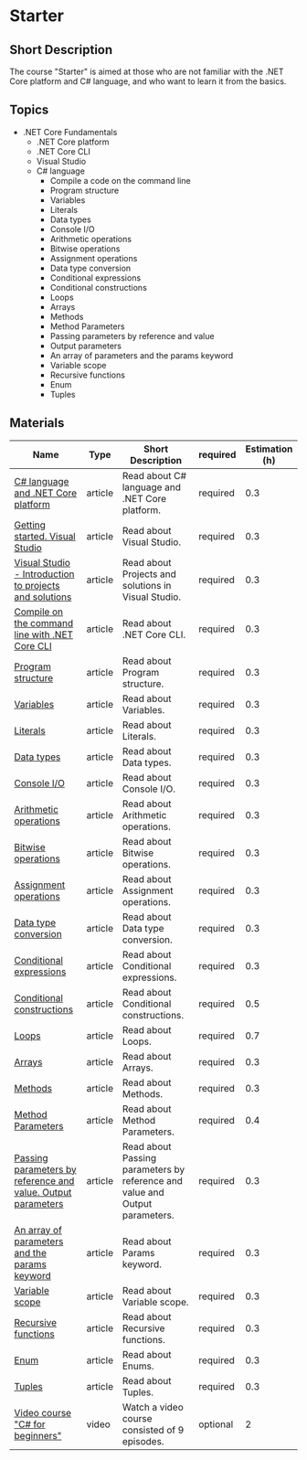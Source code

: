 # Starter

## Short Description

The course "Starter" is aimed at those who are not familiar with the .NET Core platform and C# language,
and who want to learn it from the basics.

## Topics

* .NET Core Fundamentals
  * .NET Core platform
  * .NET Core CLI
  * Visual Studio
  * C# language
    * Compile a code on the command line
    * Program structure
    * Variables
    * Literals
    * Data types
    * Console I/O
    * Arithmetic operations
    * Bitwise operations
    * Assignment operations
    * Data type conversion
    * Conditional expressions
    * Conditional constructions
    * Loops
    * Arrays
    * Methods
    * Method Parameters
    * Passing parameters by reference and value
    * Output parameters
    * An array of parameters and the params keyword
    * Variable scope
    * Recursive functions
    * Enum
    * Tuples

## Materials

| Name                                                                                                                                                         | Type    | Short Description                                                           | required | Estimation (h) |
|--------------------------------------------------------------------------------------------------------------------------------------------------------------|---------|-----------------------------------------------------------------------------|----------|----------------|
| [C# language and .NET Core platform](https://metanit.com/sharp/tutorial/1.1.php)                                                                             | article | Read about C# language and .NET Core platform.                              | required | 0.3            |
| [Getting started. Visual Studio](https://metanit.com/sharp/tutorial/1.2.php)                                                                                 | article | Read about Visual Studio.                                                   | required | 0.3            |
| [Visual Studio - Introduction to projects and solutions](https://docs.microsoft.com/en-us/visualstudio/get-started/tutorial-projects-solutions?view=vs-2019) | article | Read about Projects and solutions in Visual Studio.                         | required | 0.3            |
| [Compile on the command line with .NET Core CLI](https://metanit.com/sharp/tutorial/1.3.php)                                                                 | article | Read about .NET Core CLI.                                                   | required | 0.3            |
| [Program structure](https://metanit.com/sharp/tutorial/1.5.php)                                                                                              | article | Read about Program structure.                                               | required | 0.3            |
| [Variables](https://metanit.com/sharp/tutorial/2.25.php)                                                                                                     | article | Read about Variables.                                                       | required | 0.3            |
| [Literals](https://metanit.com/sharp/tutorial/2.26.php)                                                                                                      | article | Read about Literals.                                                        | required | 0.3            |
| [Data types](https://metanit.com/sharp/tutorial/2.1.php)                                                                                                     | article | Read about Data types.                                                      | required | 0.3            |
| [Console I/O](https://metanit.com/sharp/tutorial/2.15.php)                                                                                                   | article | Read about Console I/O.                                                     | required | 0.3            |
| [Arithmetic operations](https://metanit.com/sharp/tutorial/2.3.php)                                                                                          | article | Read about Arithmetic operations.                                           | required | 0.3            |
| [Bitwise operations](https://metanit.com/sharp/tutorial/2.22.php)                                                                                            | article | Read about Bitwise operations.                                              | required | 0.3            |
| [Assignment operations](https://metanit.com/sharp/tutorial/2.23.php)                                                                                         | article | Read about Assignment operations.                                           | required | 0.3            |
| [Data type conversion](https://metanit.com/sharp/tutorial/2.2.php)                                                                                           | article | Read about Data type conversion.                                            | required | 0.3            |
| [Conditional expressions](https://metanit.com/sharp/tutorial/2.24.php)                                                                                       | article | Read about Conditional expressions.                                         | required | 0.3            |
| [Conditional constructions](https://metanit.com/sharp/tutorial/2.5.php)                                                                                      | article | Read about Conditional constructions.                                       | required | 0.5            |
| [Loops](https://metanit.com/sharp/tutorial/2.6.php)                                                                                                          | article | Read about Loops.                                                           | required | 0.7            |
| [Arrays](https://metanit.com/sharp/tutorial/2.4.php)                                                                                                         | article | Read about Arrays.                                                          | required | 0.3            |
| [Methods](https://metanit.com/sharp/tutorial/2.8.php)                                                                                                        | article | Read about Methods.                                                         | required | 0.3            |
| [Method Parameters](https://metanit.com/sharp/tutorial/2.9.php)                                                                                              | article | Read about Method Parameters.                                               | required | 0.4            |
| [Passing parameters by reference and value. Output parameters](https://metanit.com/sharp/tutorial/2.27.php)                                                  | article | Read about Passing parameters by reference and value and Output parameters. | required | 0.3            |
| [An array of parameters and the params keyword](https://metanit.com/sharp/tutorial/2.10.php)                                                                 | article | Read about Params keyword.                                                  | required | 0.3            |
| [Variable scope](https://metanit.com/sharp/tutorial/2.18.php)                                                                                                | article | Read about Variable scope.                                                  | required | 0.3            |
| [Recursive functions](https://metanit.com/sharp/tutorial/2.11.php)                                                                                           | article | Read about Recursive functions.                                             | required | 0.3            |
| [Enum](https://metanit.com/sharp/tutorial/2.12.php)                                                                                                          | article | Read about Enums.                                                           | required | 0.3            |
| [Tuples](https://metanit.com/sharp/tutorial/2.19.php)                                                                                                        | article | Read about Tuples.                                                          | required | 0.3            |
| [Video course "C# for beginners"](https://www.youtube.com/playlist?list=PLvItDmb0sZw8gJ0TgeSKeqLzIywwLGnS9)                                                  | video   | Watch a video course consisted of 9 episodes.                               | optional | 2              |
